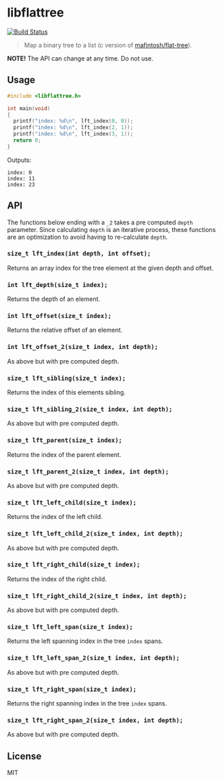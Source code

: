 # libflattree

[![Build Status](https://travis-ci.org/ralphtheninja/libflattree.svg?branch=master)](https://travis-ci.org/ralphtheninja/libflattree)

> Map a binary tree to a list (c version of [mafintosh/flat-tree]).

**NOTE!** The API can change at any time. Do not use.

## Usage

```c
#include <libflattree.h>

int main(void)
{
  printf("index: %d\n", lft_index(0, 0));
  printf("index: %d\n", lft_index(2, 1));
  printf("index: %d\n", lft_index(3, 1));
  return 0;
}
```

Outputs:

```
index: 0
index: 11
index: 23
```

## API

The functions below ending with a `_2` takes a pre computed `depth` parameter. Since calculating `depth` is an iterative process, these functions are an optimization to avoid having to re-calculate `depth`.

### `size_t lft_index(int depth, int offset);`

Returns an array index for the tree element at the given depth and offset.

### `int lft_depth(size_t index);`

Returns the depth of an element.

### `int lft_offset(size_t index);`

Returns the relative offset of an element.

### `int lft_offset_2(size_t index, int depth);`

As above but with pre computed depth.

### `size_t lft_sibling(size_t index);`

Returns the index of this elements sibling.

### `size_t lft_sibling_2(size_t index, int depth);`

As above but with pre computed depth.

### `size_t lft_parent(size_t index);`

Returns the index of the parent element.

### `size_t lft_parent_2(size_t index, int depth);`

As above but with pre computed depth.

### `size_t lft_left_child(size_t index);`

Returns the index of the left child.

### `size_t lft_left_child_2(size_t index, int depth);`

As above but with pre computed depth.

### `size_t lft_right_child(size_t index);`

Returns the index of the right child.

### `size_t lft_right_child_2(size_t index, int depth);`

As above but with pre computed depth.

### `size_t lft_left_span(size_t index);`

Returns the left spanning index in the tree `index` spans.

### `size_t lft_left_span_2(size_t index, int depth);`

As above but with pre computed depth.

### `size_t lft_right_span(size_t index);`

Returns the right spanning index in the tree `index` spans.

### `size_t lft_right_span_2(size_t index, int depth);`

As above but with pre computed depth.

## License

MIT

[mafintosh/flat-tree]: https://github.com/mafintosh/flat-tree

